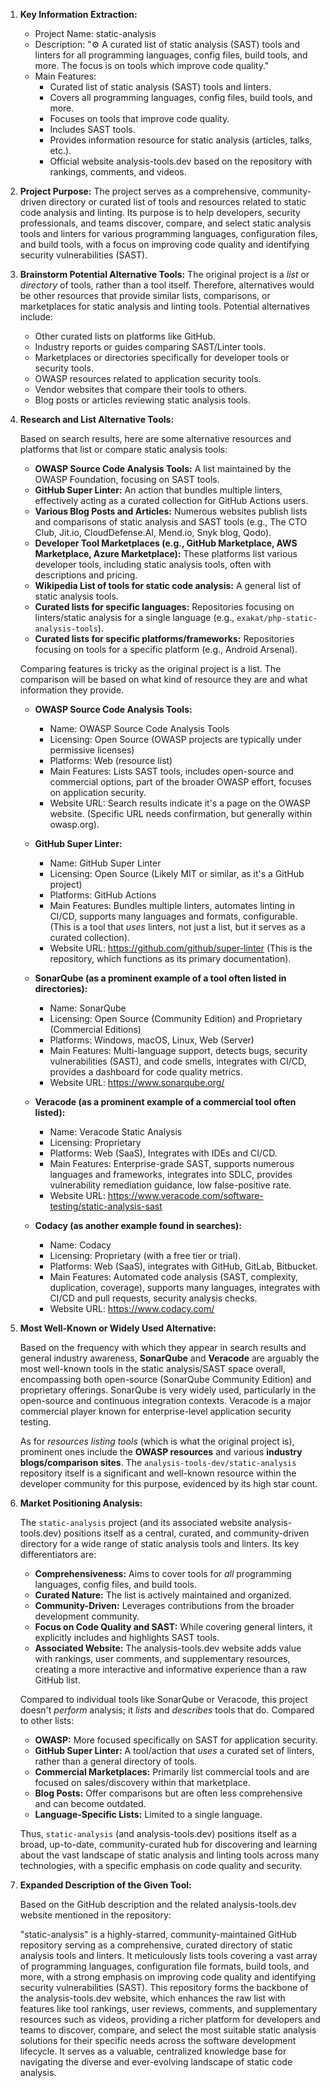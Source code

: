 1.  **Key Information Extraction:**
    *   Project Name: static-analysis
    *   Description: "⚙️ A curated list of static analysis (SAST) tools and linters for all programming languages, config files, build tools, and more. The focus is on tools which improve code quality."
    *   Main Features:
        *   Curated list of static analysis (SAST) tools and linters.
        *   Covers all programming languages, config files, build tools, and more.
        *   Focuses on tools that improve code quality.
        *   Includes SAST tools.
        *   Provides information resource for static analysis (articles, talks, etc.).
        *   Official website analysis-tools.dev based on the repository with rankings, comments, and videos.

2.  **Project Purpose:**
    The project serves as a comprehensive, community-driven directory or curated list of tools and resources related to static code analysis and linting. Its purpose is to help developers, security professionals, and teams discover, compare, and select static analysis tools and linters for various programming languages, configuration files, and build tools, with a focus on improving code quality and identifying security vulnerabilities (SAST).

3.  **Brainstorm Potential Alternative Tools:**
    The original project is a *list* or *directory* of tools, rather than a tool itself. Therefore, alternatives would be other resources that provide similar lists, comparisons, or marketplaces for static analysis and linting tools. Potential alternatives include:
    *   Other curated lists on platforms like GitHub.
    *   Industry reports or guides comparing SAST/Linter tools.
    *   Marketplaces or directories specifically for developer tools or security tools.
    *   OWASP resources related to application security tools.
    *   Vendor websites that compare their tools to others.
    *   Blog posts or articles reviewing static analysis tools.

4.  **Research and List Alternative Tools:**

    Based on search results, here are some alternative resources and platforms that list or compare static analysis tools:

    *   **OWASP Source Code Analysis Tools:** A list maintained by the OWASP Foundation, focusing on SAST tools.
    *   **GitHub Super Linter:** An action that bundles multiple linters, effectively acting as a curated collection for GitHub Actions users.
    *   **Various Blog Posts and Articles:** Numerous websites publish lists and comparisons of static analysis and SAST tools (e.g., The CTO Club, Jit.io, CloudDefense.AI, Mend.io, Snyk blog, Qodo).
    *   **Developer Tool Marketplaces (e.g., GitHub Marketplace, AWS Marketplace, Azure Marketplace):** These platforms list various developer tools, including static analysis tools, often with descriptions and pricing.
    *   **Wikipedia List of tools for static code analysis:** A general list of static analysis tools.
    *   **Curated lists for specific languages:** Repositories focusing on linters/static analysis for a single language (e.g., `exakat/php-static-analysis-tools`).
    *   **Curated lists for specific platforms/frameworks:** Repositories focusing on tools for a specific platform (e.g., Android Arsenal).

    Comparing features is tricky as the original project is a list. The comparison will be based on what kind of resource they are and what information they provide.

    *   **OWASP Source Code Analysis Tools:**
        *   Name: OWASP Source Code Analysis Tools
        *   Licensing: Open Source (OWASP projects are typically under permissive licenses)
        *   Platforms: Web (resource list)
        *   Main Features: Lists SAST tools, includes open-source and commercial options, part of the broader OWASP effort, focuses on application security.
        *   Website URL: Search results indicate it's a page on the OWASP website. (Specific URL needs confirmation, but generally within owasp.org).

    *   **GitHub Super Linter:**
        *   Name: GitHub Super Linter
        *   Licensing: Open Source (Likely MIT or similar, as it's a GitHub project)
        *   Platforms: GitHub Actions
        *   Main Features: Bundles multiple linters, automates linting in CI/CD, supports many languages and formats, configurable. (This is a tool that *uses* linters, not just a list, but it serves as a curated collection).
        *   Website URL: https://github.com/github/super-linter (This is the repository, which functions as its primary documentation).

    *   **SonarQube (as a prominent example of a tool often listed in directories):**
        *   Name: SonarQube
        *   Licensing: Open Source (Community Edition) and Proprietary (Commercial Editions)
        *   Platforms: Windows, macOS, Linux, Web (Server)
        *   Main Features: Multi-language support, detects bugs, security vulnerabilities (SAST), and code smells, integrates with CI/CD, provides a dashboard for code quality metrics.
        *   Website URL: https://www.sonarqube.org/

    *   **Veracode (as a prominent example of a commercial tool often listed):**
        *   Name: Veracode Static Analysis
        *   Licensing: Proprietary
        *   Platforms: Web (SaaS), Integrates with IDEs and CI/CD.
        *   Main Features: Enterprise-grade SAST, supports numerous languages and frameworks, integrates into SDLC, provides vulnerability remediation guidance, low false-positive rate.
        *   Website URL: https://www.veracode.com/software-testing/static-analysis-sast

    *   **Codacy (as another example found in searches):**
        *   Name: Codacy
        *   Licensing: Proprietary (with a free tier or trial).
        *   Platforms: Web (SaaS), integrates with GitHub, GitLab, Bitbucket.
        *   Main Features: Automated code analysis (SAST, complexity, duplication, coverage), supports many languages, integrates with CI/CD and pull requests, security analysis checks.
        *   Website URL: https://www.codacy.com/

5.  **Most Well-Known or Widely Used Alternative:**

    Based on the frequency with which they appear in search results and general industry awareness, **SonarQube** and **Veracode** are arguably the most well-known tools in the static analysis/SAST space overall, encompassing both open-source (SonarQube Community Edition) and proprietary offerings. SonarQube is very widely used, particularly in the open-source and continuous integration contexts. Veracode is a major commercial player known for enterprise-level application security testing.

    As for *resources listing tools* (which is what the original project is), prominent ones include the **OWASP resources** and various **industry blogs/comparison sites**. The `analysis-tools-dev/static-analysis` repository itself is a significant and well-known resource within the developer community for this purpose, evidenced by its high star count.

6.  **Market Positioning Analysis:**

    The `static-analysis` project (and its associated website analysis-tools.dev) positions itself as a central, curated, and community-driven directory for a wide range of static analysis tools and linters. Its key differentiators are:
    *   **Comprehensiveness:** Aims to cover tools for *all* programming languages, config files, and build tools.
    *   **Curated Nature:** The list is actively maintained and organized.
    *   **Community-Driven:** Leverages contributions from the broader development community.
    *   **Focus on Code Quality and SAST:** While covering general linters, it explicitly includes and highlights SAST tools.
    *   **Associated Website:** The analysis-tools.dev website adds value with rankings, user comments, and supplementary resources, creating a more interactive and informative experience than a raw GitHub list.

    Compared to individual tools like SonarQube or Veracode, this project doesn't *perform* analysis; it *lists* and *describes* tools that do. Compared to other lists:
    *   **OWASP:** More focused specifically on SAST for application security.
    *   **GitHub Super Linter:** A tool/action that *uses* a curated set of linters, rather than a general directory of tools.
    *   **Commercial Marketplaces:** Primarily list commercial tools and are focused on sales/discovery within that marketplace.
    *   **Blog Posts:** Offer comparisons but are often less comprehensive and can become outdated.
    *   **Language-Specific Lists:** Limited to a single language.

    Thus, `static-analysis` (and analysis-tools.dev) positions itself as a broad, up-to-date, community-curated hub for discovering and learning about the vast landscape of static analysis and linting tools across many technologies, with a specific emphasis on code quality and security.

7.  **Expanded Description of the Given Tool:**

    Based on the GitHub description and the related analysis-tools.dev website mentioned in the repository:

    "static-analysis" is a highly-starred, community-maintained GitHub repository serving as a comprehensive, curated directory of static analysis tools and linters. It meticulously lists tools covering a vast array of programming languages, configuration file formats, build tools, and more, with a strong emphasis on improving code quality and identifying security vulnerabilities (SAST). This repository forms the backbone of the analysis-tools.dev website, which enhances the raw list with features like tool rankings, user reviews, comments, and supplementary resources such as videos, providing a richer platform for developers and teams to discover, compare, and select the most suitable static analysis solutions for their specific needs across the software development lifecycle. It serves as a valuable, centralized knowledge base for navigating the diverse and ever-evolving landscape of static code analysis.